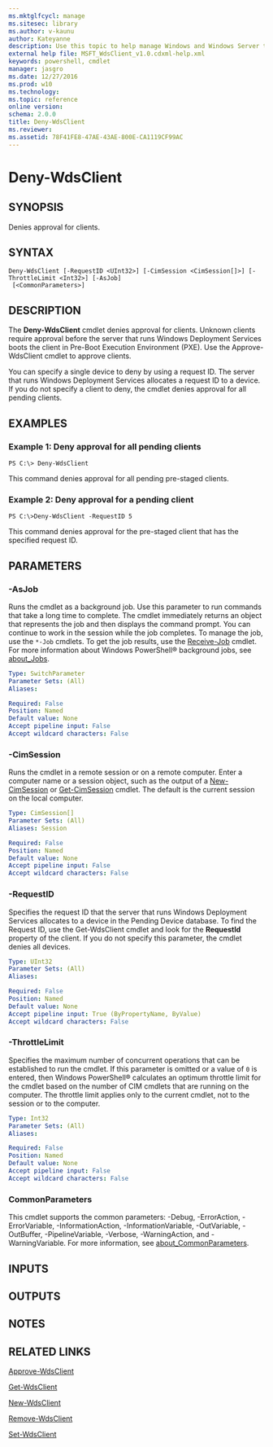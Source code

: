 ```yaml
---
ms.mktglfcycl: manage
ms.sitesec: library
ms.author: v-kaunu
author: Kateyanne
description: Use this topic to help manage Windows and Windows Server technologies with Windows PowerShell.
external help file: MSFT_WdsClient_v1.0.cdxml-help.xml
keywords: powershell, cmdlet
manager: jasgro
ms.date: 12/27/2016
ms.prod: w10
ms.technology: 
ms.topic: reference
online version: 
schema: 2.0.0
title: Deny-WdsClient
ms.reviewer:
ms.assetid: 78F41FE8-47AE-43AE-800E-CA1119CF99AC
---
```


# Deny-WdsClient

## SYNOPSIS
Denies approval for clients.

## SYNTAX

```
Deny-WdsClient [-RequestID <UInt32>] [-CimSession <CimSession[]>] [-ThrottleLimit <Int32>] [-AsJob]
 [<CommonParameters>]
```

## DESCRIPTION
The **Deny-WdsClient** cmdlet denies approval for clients.
Unknown clients require approval before the server that runs Windows Deployment Services boots the client in Pre-Boot Execution Environment (PXE).
Use the Approve-WdsClient cmdlet to approve clients.

You can specify a single device to deny by using a request ID.
The server that runs Windows Deployment Services allocates a request ID to a device.
If you do not specify a client to deny, the cmdlet denies approval for all pending clients.

## EXAMPLES

### Example 1: Deny approval for all pending clients
```
PS C:\> Deny-WdsClient
```

This command denies approval for all pending pre-staged clients.

### Example 2: Deny approval for a pending client
```
PS C:\>Deny-WdsClient -RequestID 5
```

This command denies approval for the pre-staged client that has the specified request ID.

## PARAMETERS

### -AsJob
Runs the cmdlet as a background job.
Use this parameter to run commands that take a long time to complete. 
 The cmdlet immediately returns an object that represents the job and then displays the command prompt.
You can continue to work in the session while the job completes.
To manage the job, use the `*-Job` cmdlets.
To get the job results, use the [Receive-Job](https://go.microsoft.com/fwlink/?LinkID=113372) cmdlet. 
 For more information about Windows PowerShell® background jobs, see [about_Jobs](https://go.microsoft.com/fwlink/?LinkID=113251).

```yaml
Type: SwitchParameter
Parameter Sets: (All)
Aliases: 

Required: False
Position: Named
Default value: None
Accept pipeline input: False
Accept wildcard characters: False
```

### -CimSession
Runs the cmdlet in a remote session or on a remote computer.
Enter a computer name or a session object, such as the output of a [New-CimSession](https://go.microsoft.com/fwlink/p/?LinkId=227967) or [Get-CimSession](https://go.microsoft.com/fwlink/p/?LinkId=227966) cmdlet.
The default is the current session on the local computer.

```yaml
Type: CimSession[]
Parameter Sets: (All)
Aliases: Session

Required: False
Position: Named
Default value: None
Accept pipeline input: False
Accept wildcard characters: False
```

### -RequestID
Specifies the request ID that the server that runs Windows Deployment Services allocates to a device in the Pending Device database.
To find the Request ID, use the Get-WdsClient cmdlet and look for the **RequestId** property of the client.
If you do not specify this parameter, the cmdlet denies all devices.

```yaml
Type: UInt32
Parameter Sets: (All)
Aliases: 

Required: False
Position: Named
Default value: None
Accept pipeline input: True (ByPropertyName, ByValue)
Accept wildcard characters: False
```

### -ThrottleLimit
Specifies the maximum number of concurrent operations that can be established to run the cmdlet.
If this parameter is omitted or a value of `0` is entered, then Windows PowerShell® calculates an optimum throttle limit for the cmdlet based on the number of CIM cmdlets that are running on the computer.
The throttle limit applies only to the current cmdlet, not to the session or to the computer.

```yaml
Type: Int32
Parameter Sets: (All)
Aliases: 

Required: False
Position: Named
Default value: None
Accept pipeline input: False
Accept wildcard characters: False
```

### CommonParameters
This cmdlet supports the common parameters: -Debug, -ErrorAction, -ErrorVariable, -InformationAction, -InformationVariable, -OutVariable, -OutBuffer, -PipelineVariable, -Verbose, -WarningAction, and -WarningVariable. For more information, see [about_CommonParameters](https://go.microsoft.com/fwlink/?LinkID=113216).

## INPUTS

## OUTPUTS

## NOTES

## RELATED LINKS

[Approve-WdsClient](./Approve-WdsClient.md)

[Get-WdsClient](./Get-WdsClient.md)

[New-WdsClient](./New-WdsClient.md)

[Remove-WdsClient](./Remove-WdsClient.md)

[Set-WdsClient](./Set-WdsClient.md)

